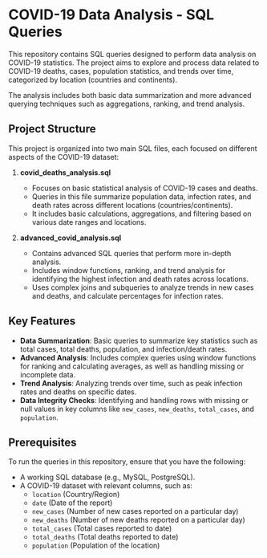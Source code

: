 # COVID-19 Data Analysis - SQL Queries

This repository contains SQL queries designed to perform data analysis on COVID-19 statistics. The project aims to explore and process data related to COVID-19 deaths, cases, population statistics, and trends over time, categorized by location (countries and continents). 

The analysis includes both basic data summarization and more advanced querying techniques such as aggregations, ranking, and trend analysis.

## Project Structure

This project is organized into two main SQL files, each focused on different aspects of the COVID-19 dataset:

1. **covid_deaths_analysis.sql**  
   - Focuses on basic statistical analysis of COVID-19 cases and deaths.
   - Queries in this file summarize population data, infection rates, and death rates across different locations (countries/continents).
   - It includes basic calculations, aggregations, and filtering based on various date ranges and locations.

2. **advanced_covid_analysis.sql**  
   - Contains advanced SQL queries that perform more in-depth analysis.
   - Includes window functions, ranking, and trend analysis for identifying the highest infection and death rates across locations.
   - Uses complex joins and subqueries to analyze trends in new cases and deaths, and calculate percentages for infection rates.

## Key Features

- **Data Summarization**: Basic queries to summarize key statistics such as total cases, total deaths, population, and infection/death rates.
- **Advanced Analysis**: Includes complex queries using window functions for ranking and calculating averages, as well as handling missing or incomplete data.
- **Trend Analysis**: Analyzing trends over time, such as peak infection rates and deaths on specific dates.
- **Data Integrity Checks**: Identifying and handling rows with missing or null values in key columns like `new_cases`, `new_deaths`, `total_cases`, and `population`.

## Prerequisites

To run the queries in this repository, ensure that you have the following:

- A working SQL database (e.g., MySQL, PostgreSQL).
- A COVID-19 dataset with relevant columns, such as:
  - `location` (Country/Region)
  - `date` (Date of the report)
  - `new_cases` (Number of new cases reported on a particular day)
  - `new_deaths` (Number of new deaths reported on a particular day)
  - `total_cases` (Total cases reported to date)
  - `total_deaths` (Total deaths reported to date)
  - `population` (Population of the location)

